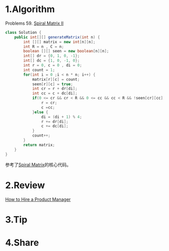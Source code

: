 # 1.Algorithm

Problems 59. [Spiral Matrix II](https://leetcode.com/problems/spiral-matrix-ii/)
```java
class Solution {
    public int[][] generateMatrix(int n) {
        int [][] matrix = new int[n][n];
		int R = n , C = n;
		boolean [][] seen = new boolean[n][n];
		int[] dr = {0, 1, 0, -1};
		int[] dc = {1, 0, -1, 0};
		int r = 0, c = 0 , di = 0;
		int count = 1;
		for(int i = 0 ;i < n * n; i++) {
			matrix[r][c] = count;
			seen[r][c] = true;
			int cr = r + dr[di];
			int cc = c + dc[di];
			if(0 <= cr && cr < R && 0 <= cc && cc < R && !seen[cr][cc]) {
				r = cr;
				c =cc;
			}else {
				di = (di + 1) % 4;
				r += dr[di];
				c += dc[di];
			}
			count++;
		}
		return matrix;
    }
}
```

参考了[Spiral Matrix](https://leetcode.com/problems/spiral-matrix/submissions/)的核心代码。

# 2.Review

[How to Hire a Product Manager](https://github.com/zouyingjie/arts/blob/master/2018-11-16.md)




# 3.Tip


# 4.Share